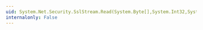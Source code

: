 ```yaml
---
uid: System.Net.Security.SslStream.Read(System.Byte[],System.Int32,System.Int32)
internalonly: False
---
```

